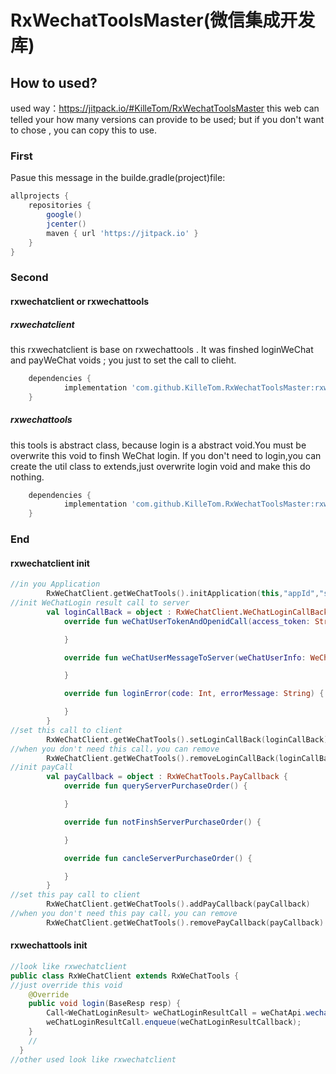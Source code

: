 # RxWechatToolsMaster(微信集成开发库)
## How to used?
used way：https://jitpack.io/#KilleTom/RxWechatToolsMaster this web can telled your how many versions can provide to be used;
but if you don't want to chose , you can copy this to use.
### First
Pasue this message in the builde.gradle(project)file:
```gradle
allprojects {
    repositories {
        google()
        jcenter()
        maven { url 'https://jitpack.io' }
    }
}

```
### Second
#### rxwechatclient or rxwechattools
##### rxwechatclient
this rxwechatclient is base on rxwechattools . It was finshed loginWeChat  and payWeChat voids ; you just to set the call to clieht. 
```gradle
	dependencies {
	        implementation 'com.github.KilleTom.RxWechatToolsMaster:rxwechatclient:v1.1_release'
	}
```
##### rxwechattools
this tools is abstract class, because login is a abstract void.You must be overwrite this void to finsh WeChat login.
If you don't need to login,you can create the util class to extends,just overwrite login void and make this do nothing.
```gradle
	dependencies {
	        implementation 'com.github.KilleTom.RxWechatToolsMaster:rxwechattools:v1.1_release'
	}
```
### End
#### rxwechatclient init
```Kotlin
//in you Application
        RxWeChatClient.getWeChatTools().initApplication(this,"appId","secret","grant_type");
//init WeChatLogin result call to server
        val loginCallBack = object : RxWeChatClient.WeChatLoginCallBack {
            override fun weChatUserTokenAndOpenidCall(access_token: String, openid: String) {

            }

            override fun weChatUserMessageToServer(weChatUserInfo: WeChatUserInfo) {

            }

            override fun loginError(code: Int, errorMessage: String) {

            }
        }
//set this call to client
        RxWeChatClient.getWeChatTools().setLoginCallBack(loginCallBack)
//when you don't need this call，you can remove
        RxWeChatClient.getWeChatTools().removeLoginCallBack(loginCallBack)
//init payCall
        val payCallback = object : RxWeChatTools.PayCallback {
            override fun queryServerPurchaseOrder() {

            }

            override fun notFinshServerPurchaseOrder() {

            }

            override fun cancleServerPurchaseOrder() {

            }
        }
//set this pay call to client
        RxWeChatClient.getWeChatTools().addPayCallback(payCallback)
//when you don't need this pay call，you can remove
        RxWeChatClient.getWeChatTools().removePayCallback(payCallback)
```
#### rxwechattools init
```java
//look like rxwechatclient
public class RxWeChatClient extends RxWeChatTools {
//just override this void
    @Override
    public void login(BaseResp resp) {
        Call<WeChatLoginResult> weChatLoginResultCall = weChatApi.wechatLoginResultCall(appId, secret, ((SendAuth.Resp) resp).code, grant_type);
        weChatLoginResultCall.enqueue(weChatLoginResultCallback);
    }
    //
  }
//other used look like rxwechatclient
```
